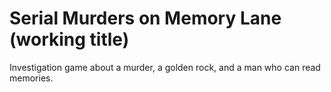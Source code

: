 # Serial Murders on Memory Lane (working title)

Investigation game about a murder, a golden rock, and a man who can read memories.